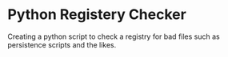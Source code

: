 Python Registery Checker
==========

Creating a python script to check a registry for bad files such as persistence scripts and the likes.